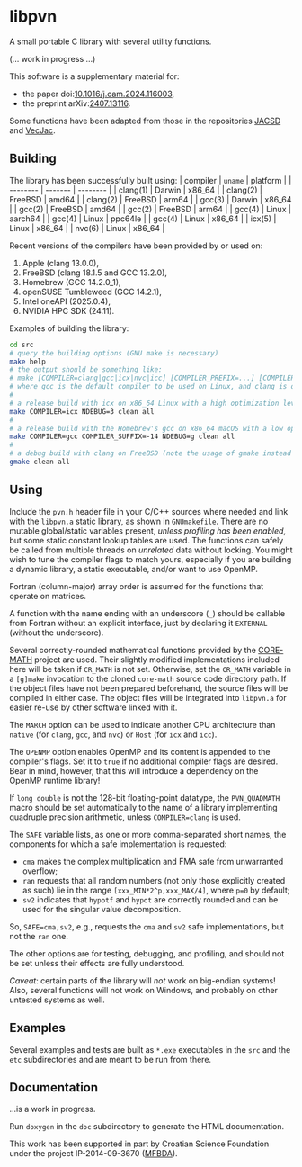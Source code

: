 # libpvn
A small portable C library with several utility functions.

(... work in progress ...)

This software is a supplementary material for:
- the paper doi:[10.1016/j.cam.2024.116003](https://doi.org/10.1016/j.cam.2024.116003 "Accurate complex Jacobi rotations"),
- the preprint arXiv:[2407.13116](https://arxiv.org/abs/2407.13116 "Arithmetical enhancements of the Kogbetliantz method for the SVD of order two").

Some functions have been adapted from those in the repositories [JACSD](https://github.com/venovako/JACSD) and [VecJac](https://github.com/venovako/VecJac).

## Building

The library has been successfully built using:
| compiler | `uname` | platform |
| -------- | ------- | -------- |
| clang(1) | Darwin  | x86_64   |
| clang(2) | FreeBSD | amd64    |
| clang(2) | FreeBSD | arm64    |
| gcc(3)   | Darwin  | x86_64   |
| gcc(2)   | FreeBSD | amd64    |
| gcc(2)   | FreeBSD | arm64    |
| gcc(4)   | Linux   | aarch64  |
| gcc(4)   | Linux   | ppc64le  |
| gcc(4)   | Linux   | x86_64   |
| icx(5)   | Linux   | x86_64   |
| nvc(6)   | Linux   | x86_64   |

Recent versions of the compilers have been provided by or used on:
1. Apple (clang 13.0.0),
2. FreeBSD (clang 18.1.5 and GCC 13.2.0),
3. Homebrew (GCC 14.2.0_1),
4. openSUSE Tumbleweed (GCC 14.2.1),
5. Intel oneAPI (2025.0.4),
6. NVIDIA HPC SDK (24.11).

Examples of building the library:
```bash
cd src
# query the building options (GNU make is necessary)
make help
# the output should be something like:
# make [COMPILER=clang|gcc|icx|nvc|icc] [COMPILER_PREFIX=...] [COMPILER_SUFFIX=...] [MARCH=...] [NDEBUG=0|1|2|3|...] [PRINTOUT=ERR|OUT] [VECLEN=...] [CR_MATH=...] [OPENMP=...] [PROFILE=...] [SAFE=...] [DYNAMIC=dylib|so] [QUADMATH=-lquadmath] [all|clean|help]
# where gcc is the default compiler to be used on Linux, and clang is otherwise
#
# a release build with icx on x86_64 Linux with a high optimization level
make COMPILER=icx NDEBUG=3 clean all
#
# a release build with the Homebrew's gcc on x86_64 macOS with a low optimization level
make COMPILER=gcc COMPILER_SUFFIX=-14 NDEBUG=g clean all
#
# a debug build with clang on FreeBSD (note the usage of gmake instead of make)
gmake clean all
```

## Using

Include the `pvn.h` header file in your C/C++ sources where needed and link with the `libpvn.a` static library, as shown in `GNUmakefile`.
There are no mutable global/static variables present, *unless profiling has been enabled*, but some static constant lookup tables are used.
The functions can safely be called from multiple threads on *unrelated* data without locking.
You might wish to tune the compiler flags to match yours, especially if you are building a dynamic library, a static executable, and/or want to use OpenMP.

Fortran (column-major) array order is assumed for the functions that operate on matrices.

A function with the name ending with an underscore (`_`) should be callable from Fortran without an explicit interface, just by declaring it `EXTERNAL` (without the underscore).

Several correctly-rounded mathematical functions provided by the [CORE-MATH](https://core-math.gitlabpages.inria.fr) project are used.
Their slightly modified implementations included here will be taken if `CR_MATH` is not set.
Otherwise, set the `CR_MATH` variable in a `[g]make` invocation to the cloned `core-math` source code directory path.
If the object files have not been prepared beforehand, the source files will be compiled in either case.
The object files will be integrated into `libpvn.a` for easier re-use by other software linked with it.

The `MARCH` option can be used to indicate another CPU architecture than `native` (for `clang`, `gcc`, and `nvc`) or `Host` (for `icx` and `icc`).

The `OPENMP` option enables OpenMP and its content is appended to the compiler's flags.
Set it to `true` if no additional compiler flags are desired.
Bear in mind, however, that this will introduce a dependency on the OpenMP runtime library!

If `long double` is not the 128-bit floating-point datatype, the `PVN_QUADMATH` macro should be set automatically to the name of a library implementing quadruple precision arithmetic, unless `COMPILER=clang` is used.

The `SAFE` variable lists, as one or more comma-separated short names, the components for which a safe implementation is requested:
- `cma` makes the complex multiplication and FMA safe from unwarranted overflow;
- `ran` requests that all random numbers (not only those explicitly created as such) lie in the range `[xxx_MIN*2^p,xxx_MAX/4]`, where `p=0` by default;
- `sv2` indicates that `hypotf` and `hypot` are correctly rounded and can be used for the singular value decomposition.

So, `SAFE=cma,sv2`, e.g., requests the `cma` and `sv2` safe implementations, but not the `ran` one.

The other options are for testing, debugging, and profiling, and should not be set unless their effects are fully understood.

*Caveat*: certain parts of the library will *not* work on big-endian systems!
Also, several functions will not work on Windows, and probably on other untested systems as well.

## Examples

Several examples and tests are built as `*.exe` executables in the `src` and the `etc` subdirectories and are meant to be run from there.

## Documentation

...is a work in progress.

Run `doxygen` in the `doc` subdirectory to generate the HTML documentation.

This work has been supported in part by Croatian Science Foundation under the project IP-2014-09-3670 ([MFBDA](https://web.math.pmf.unizg.hr/mfbda/)).
